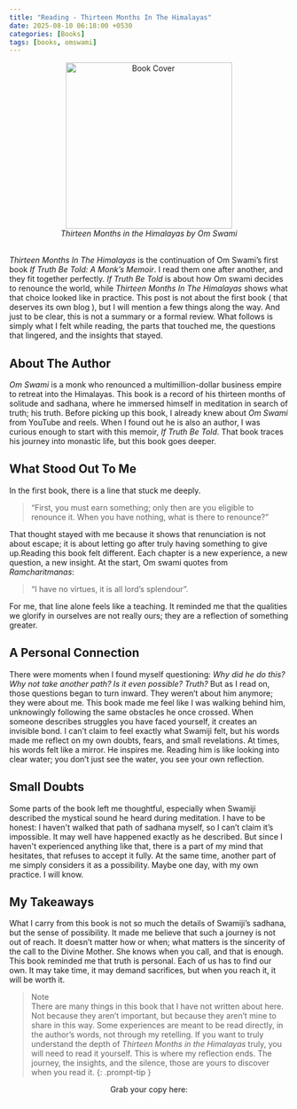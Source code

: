 ```yaml
---
title: "Reading - Thirteen Months In The Himalayas"
date: 2025-08-10 06:18:00 +0530
categories: [Books]
tags: [books, omswami]
---
```

<div style="text-align: center;">
  <img src="https://m.media-amazon.com/images/I/81q2mG7zUnL._SL1500_.jpg" alt="Book Cover" width="300" style="display: block; margin-left: auto; margin-right: auto;">
  <em>Thirteen Months in the Himalayas by Om Swami</em>
</div>
<br>

*Thirteen Months In The Himalayas* is the continuation of Om Swami’s first book *If Truth Be Told: A Monk’s Memoir*. I read them one after another, and they fit together perfectly. *If Truth Be Told* is about how Om swami decides to renounce the world, while *Thirteen Months In The Himalayas* shows what that choice looked like in practice. This post is not about the first book ( that deserves its own blog ), but I will mention a few things along the way. 
And just to be clear, this is not a summary or a formal review. What follows is simply what I felt while reading, the parts that touched me, the questions that lingered, and the insights that stayed. 

## About The Author
*Om Swami* is a monk who renounced a multimillion-dollar business empire to retreat into the Himalayas. This book is a record of his thirteen months of solitude and sadhana, where he immersed himself in meditation in search of truth; his truth. 
Before picking up this book, I already knew about *Om Swami* from YouTube and reels. When I found out he is also an author, I was curious enough to start with this memoir, *If Truth Be Told*. That book traces his journey into monastic life, but this book goes deeper.

## What Stood Out To Me
In the first book, there is a line that stuck me deeply. 

> “First, you must earn something; only then are you eligible to renounce it. When you have nothing, what is there to renounce?” 

That thought stayed with me because it shows that renunciation is not about escape; it is about letting go after truly having something to give up.Reading this book felt different. Each chapter is a new experience, a new question, a new insight. At the start, Om swami quotes from *Ramcharitmanas*:
> “I have no virtues, it is all lord’s splendour”.

For me, that line alone feels like a teaching. It reminded me that the qualities we glorify in ourselves are not really ours; they are a reflection of something greater.

## A Personal Connection
There were moments when I found myself questioning: *Why did he do this? Why not take another path? Is it even possible? Truth?* But as I read on, those questions began to turn inward. They weren’t about him anymore; they were about me. This book made me feel like I was walking behind him, unknowingly following the same obstacles he once crossed. When someone describes struggles you have faced yourself, it creates an invisible bond. I can’t claim to feel exactly what Swamiji felt, but his words made me reflect on my own doubts, fears, and small revelations. 
At times, his words felt like a mirror. He inspires me. Reading him is like looking into clear water; you don’t just see the water, you see your own reflection.

## Small Doubts
Some parts of the book left me thoughtful, especially when Swamiji described the mystical sound he heard during meditation. I have to be honest: I haven't walked that path of sadhana myself, so I can’t claim it’s impossible. It may well have happened exactly as he described. But since I haven't experienced anything like that, there is a part of my mind that hesitates, that refuses to accept it fully. At the same time, another part of me simply considers it as a possibility. Maybe one day, with my own practice. I will know.

## My Takeaways
What I carry from this book is not so much the details of Swamiji’s sadhana, but the sense of possibility. It made me believe that such a journey is not out of reach. It doesn’t matter how or when; what matters is the sincerity of the call to the Divine Mother. She knows when you call, and that is enough. 
This book reminded me that truth is personal. Each of us has to find our own. It may take time, it may demand sacrifices, but when you reach it, it will be worth it.

> Note <br>
There are many things in this book that I have not written about here. Not because they aren’t important, but because they aren’t mine to share in this way. Some experiences are meant to be read directly, in the author’s words, not through my retelling. 
If you want to truly understand the depth of *Thirteen Months in the Himalayas* truly, you will need to read it yourself. This is where my reflection ends. The journey, the insights, and the silence, those are yours to discover when you read it. 
{: .prompt-tip }


<p style="text-align: center;">
Grab your copy here: <br>
  <a href="https://amzn.in/d/4JwiS7C" target="_blank" rel="noopener" style="font-weight: bold; text-decoration: none; color: white;">
    BUY NOW
  </a>
</p>

